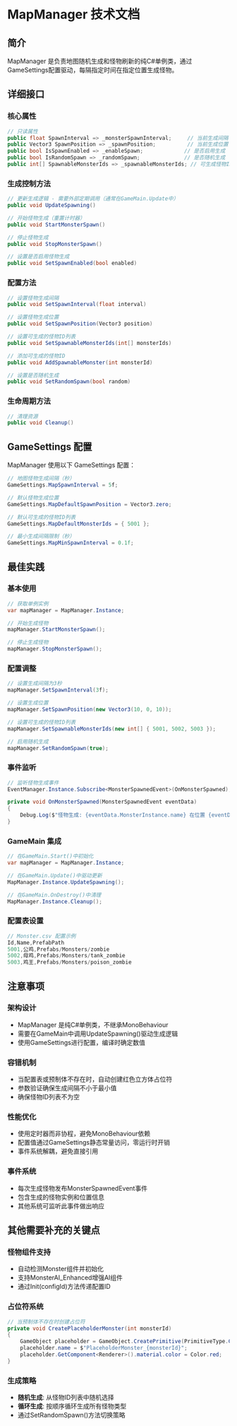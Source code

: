 # MapManager 技术文档

## 简介

MapManager 是负责地图随机生成和怪物刷新的纯C#单例类，通过GameSettings配置驱动，每隔指定时间在指定位置生成怪物。

## 详细接口

### 核心属性
```csharp
// 只读属性
public float SpawnInterval => _monsterSpawnInterval;     // 当前生成间隔
public Vector3 SpawnPosition => _spawnPosition;          // 当前生成位置
public bool IsSpawnEnabled => _enableSpawn;             // 是否启用生成
public bool IsRandomSpawn => _randomSpawn;              // 是否随机生成
public int[] SpawnableMonsterIds => _spawnableMonsterIds; // 可生成怪物ID列表
```

### 生成控制方法
```csharp
// 更新生成逻辑 - 需要外部定期调用（通常在GameMain.Update中）
public void UpdateSpawning()

// 开始怪物生成（重置计时器）
public void StartMonsterSpawn()

// 停止怪物生成
public void StopMonsterSpawn()

// 设置是否启用怪物生成
public void SetSpawnEnabled(bool enabled)
```

### 配置方法
```csharp
// 设置怪物生成间隔
public void SetSpawnInterval(float interval)

// 设置怪物生成位置
public void SetSpawnPosition(Vector3 position)

// 设置可生成的怪物ID列表
public void SetSpawnableMonsterIds(int[] monsterIds)

// 添加可生成的怪物ID
public void AddSpawnableMonster(int monsterId)

// 设置是否随机生成
public void SetRandomSpawn(bool random)
```

### 生命周期方法
```csharp
// 清理资源
public void Cleanup()
```

## GameSettings 配置

MapManager 使用以下 GameSettings 配置：

```csharp
// 地图怪物生成间隔（秒）
GameSettings.MapSpawnInterval = 5f;

// 默认怪物生成位置
GameSettings.MapDefaultSpawnPosition = Vector3.zero;

// 默认可生成的怪物ID列表
GameSettings.MapDefaultMonsterIds = { 5001 };

// 最小生成间隔限制（秒）
GameSettings.MapMinSpawnInterval = 0.1f;
```

## 最佳实践

### 基本使用
```csharp
// 获取单例实例
var mapManager = MapManager.Instance;

// 开始生成怪物
mapManager.StartMonsterSpawn();

// 停止生成怪物
mapManager.StopMonsterSpawn();
```

### 配置调整
```csharp
// 设置生成间隔为3秒
mapManager.SetSpawnInterval(3f);

// 设置生成位置
mapManager.SetSpawnPosition(new Vector3(10, 0, 10));

// 设置可生成的怪物ID列表
mapManager.SetSpawnableMonsterIds(new int[] { 5001, 5002, 5003 });

// 启用随机生成
mapManager.SetRandomSpawn(true);
```

### 事件监听
```csharp
// 监听怪物生成事件
EventManager.Instance.Subscribe<MonsterSpawnedEvent>(OnMonsterSpawned);

private void OnMonsterSpawned(MonsterSpawnedEvent eventData)
{
    Debug.Log($"怪物生成: {eventData.MonsterInstance.name} 在位置 {eventData.SpawnPosition}");
}
```

### GameMain 集成
```csharp
// 在GameMain.Start()中初始化
var mapManager = MapManager.Instance;

// 在GameMain.Update()中驱动更新
MapManager.Instance.UpdateSpawning();

// 在GameMain.OnDestroy()中清理
MapManager.Instance.Cleanup();
```

### 配置表设置
```csharp
// Monster.csv 配置示例
Id,Name,PrefabPath
5001,公鸡,Prefabs/Monsters/zombie
5002,母鸡,Prefabs/Monsters/tank_zombie
5003,鸡王,Prefabs/Monsters/poison_zombie
```

## 注意事项

### 架构设计
- MapManager 是纯C#单例类，不继承MonoBehaviour
- 需要在GameMain中调用UpdateSpawning()驱动生成逻辑
- 使用GameSettings进行配置，编译时确定数值

### 容错机制
- 当配置表或预制体不存在时，自动创建红色立方体占位符
- 参数验证确保生成间隔不小于最小值
- 确保怪物ID列表不为空

### 性能优化
- 使用定时器而非协程，避免MonoBehaviour依赖
- 配置值通过GameSettings静态常量访问，零运行时开销
- 事件系统解耦，避免直接引用

### 事件系统
- 每次生成怪物发布MonsterSpawnedEvent事件
- 包含生成的怪物实例和位置信息
- 其他系统可监听此事件做出响应

## 其他需要补充的关键点

### 怪物组件支持
- 自动检测Monster组件并初始化
- 支持MonsterAI_Enhanced增强AI组件
- 通过Init(configId)方法传递配置ID

### 占位符系统
```csharp
// 当预制体不存在时创建占位符
private void CreatePlaceholderMonster(int monsterId)
{
    GameObject placeholder = GameObject.CreatePrimitive(PrimitiveType.Cube);
    placeholder.name = $"PlaceholderMonster_{monsterId}";
    placeholder.GetComponent<Renderer>().material.color = Color.red;
}
```

### 生成策略
- **随机生成**: 从怪物ID列表中随机选择
- **循环生成**: 按顺序循环生成所有怪物类型
- 通过SetRandomSpawn()方法切换策略 